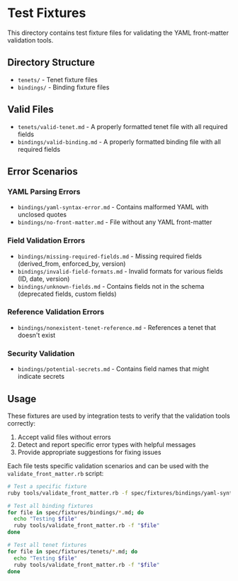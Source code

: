# Test Fixtures

This directory contains test fixture files for validating the YAML front-matter validation tools.

## Directory Structure

- `tenets/` - Tenet fixture files
- `bindings/` - Binding fixture files

## Valid Files

- `tenets/valid-tenet.md` - A properly formatted tenet file with all required fields
- `bindings/valid-binding.md` - A properly formatted binding file with all required fields

## Error Scenarios

### YAML Parsing Errors
- `bindings/yaml-syntax-error.md` - Contains malformed YAML with unclosed quotes
- `bindings/no-front-matter.md` - File without any YAML front-matter

### Field Validation Errors
- `bindings/missing-required-fields.md` - Missing required fields (derived_from, enforced_by, version)
- `bindings/invalid-field-formats.md` - Invalid formats for various fields (ID, date, version)
- `bindings/unknown-fields.md` - Contains fields not in the schema (deprecated fields, custom fields)

### Reference Validation Errors
- `bindings/nonexistent-tenet-reference.md` - References a tenet that doesn't exist

### Security Validation
- `bindings/potential-secrets.md` - Contains field names that might indicate secrets

## Usage

These fixtures are used by integration tests to verify that the validation tools correctly:
1. Accept valid files without errors
2. Detect and report specific error types with helpful messages
3. Provide appropriate suggestions for fixing issues

Each file tests specific validation scenarios and can be used with the `validate_front_matter.rb` script:

```bash
# Test a specific fixture
ruby tools/validate_front_matter.rb -f spec/fixtures/bindings/yaml-syntax-error.md

# Test all binding fixtures
for file in spec/fixtures/bindings/*.md; do
  echo "Testing $file"
  ruby tools/validate_front_matter.rb -f "$file"
done

# Test all tenet fixtures
for file in spec/fixtures/tenets/*.md; do
  echo "Testing $file"
  ruby tools/validate_front_matter.rb -f "$file"
done
```
